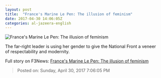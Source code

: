 ```yaml
---
layout: post
title:  "France's Marine Le Pen: The illusion of feminism"
date: 2017-04-30 14:06:05Z
categories: al-jazeera-english
---
```


![France's Marine Le Pen: The illusion of feminism](http://www.aljazeera.com/mritems/Images/2017/4/30/6ab1d250c19443c7a9a88bb542c4f997_18.jpg)

The far-right leader is using her gender to give the National Front a veneer of respectability and modernity.


Full story on F3News: [France's Marine Le Pen: The illusion of feminism](http://www.f3nws.com/n/EzFhyF)

> Posted on: Sunday, April 30, 2017 7:06:05 PM
